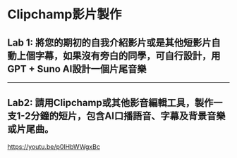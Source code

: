 # Clipchamp影片製作
## Lab 1: 將您的期初的自我介紹影片或是其他短影片自動上個字幕，如果沒有旁白的同學，可自行設計，用GPT + Suno AI設計一個片尾音樂


---
## Lab2: 請用Clipchamp或其他影音編輯工具，製作一支1-2分鐘的短片，包含AI口播語音、字幕及背景音樂或片尾曲。   
https://youtu.be/p0lHbWWgxBc
